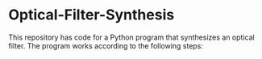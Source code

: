 # Optical-Filter-Synthesis
This repository has code for a Python program that synthesizes an optical filter. The program works according to the following steps:
